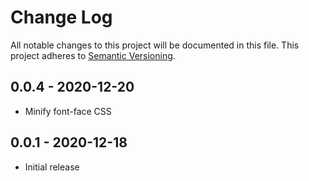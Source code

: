 # Change Log

All notable changes to this project will be documented in this file.
This project adheres to [Semantic Versioning](http://semver.org/).

## 0.0.4 - 2020-12-20

- Minify font-face CSS

## 0.0.1 - 2020-12-18

- Initial release
